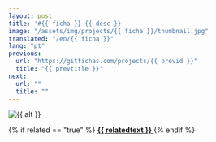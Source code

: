 ```yaml
---
layout: post
title: '#{{ ficha }} {{ desc }}'
image: "/assets/img/projects/{{ ficha }}/thumbnail.jpg"
translated: "/en/{{ ficha }}"
lang: "pt"
previous:
  url: "https://gitfichas.com/projects/{{ previd }}"
  title: "{{ prevtitle }}"
next:
  url: ""
  title: ""
---
```


<img alt="{{ alt }}" src="/assets/img/projects/{{ ficha }}/full.jpg">

{% if related == "true" %}
<a href="{{ relatedsrc }}">
  <strong>{{ relatedtext }}</strong>
</a>
{% endif %}
